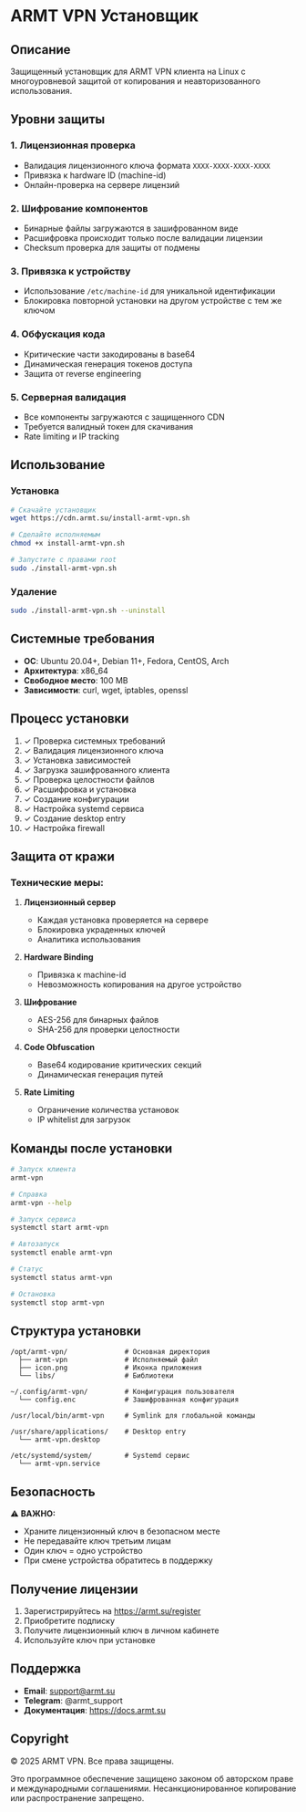 # ARMT VPN Установщик

## Описание

Защищенный установщик для ARMT VPN клиента на Linux с многоуровневой защитой от копирования и неавторизованного использования.

## Уровни защиты

### 1. **Лицензионная проверка**
- Валидация лицензионного ключа формата `XXXX-XXXX-XXXX-XXXX`
- Привязка к hardware ID (machine-id)
- Онлайн-проверка на сервере лицензий

### 2. **Шифрование компонентов**
- Бинарные файлы загружаются в зашифрованном виде
- Расшифровка происходит только после валидации лицензии
- Checksum проверка для защиты от подмены

### 3. **Привязка к устройству**
- Использование `/etc/machine-id` для уникальной идентификации
- Блокировка повторной установки на другом устройстве с тем же ключом

### 4. **Обфускация кода**
- Критические части закодированы в base64
- Динамическая генерация токенов доступа
- Защита от reverse engineering

### 5. **Серверная валидация**
- Все компоненты загружаются с защищенного CDN
- Требуется валидный токен для скачивания
- Rate limiting и IP tracking

## Использование

### Установка

```bash
# Скачайте установщик
wget https://cdn.armt.su/install-armt-vpn.sh

# Сделайте исполняемым
chmod +x install-armt-vpn.sh

# Запустите с правами root
sudo ./install-armt-vpn.sh
```

### Удаление

```bash
sudo ./install-armt-vpn.sh --uninstall
```

## Системные требования

- **ОС**: Ubuntu 20.04+, Debian 11+, Fedora, CentOS, Arch
- **Архитектура**: x86_64
- **Свободное место**: 100 MB
- **Зависимости**: curl, wget, iptables, openssl

## Процесс установки

1. ✓ Проверка системных требований
2. ✓ Валидация лицензионного ключа
3. ✓ Установка зависимостей
4. ✓ Загрузка зашифрованного клиента
5. ✓ Проверка целостности файлов
6. ✓ Расшифровка и установка
7. ✓ Создание конфигурации
8. ✓ Настройка systemd сервиса
9. ✓ Создание desktop entry
10. ✓ Настройка firewall

## Защита от кражи

### Технические меры:

1. **Лицензионный сервер**
   - Каждая установка проверяется на сервере
   - Блокировка украденных ключей
   - Аналитика использования

2. **Hardware Binding**
   - Привязка к machine-id
   - Невозможность копирования на другое устройство

3. **Шифрование**
   - AES-256 для бинарных файлов
   - SHA-256 для проверки целостности

4. **Code Obfuscation**
   - Base64 кодирование критических секций
   - Динамическая генерация путей

5. **Rate Limiting**
   - Ограничение количества установок
   - IP whitelist для загрузок

## Команды после установки

```bash
# Запуск клиента
armt-vpn

# Справка
armt-vpn --help

# Запуск сервиса
systemctl start armt-vpn

# Автозапуск
systemctl enable armt-vpn

# Статус
systemctl status armt-vpn

# Остановка
systemctl stop armt-vpn
```

## Структура установки

```
/opt/armt-vpn/              # Основная директория
  ├── armt-vpn              # Исполняемый файл
  ├── icon.png              # Иконка приложения
  └── libs/                 # Библиотеки

~/.config/armt-vpn/         # Конфигурация пользователя
  └── config.enc            # Зашифрованная конфигурация

/usr/local/bin/armt-vpn     # Symlink для глобальной команды

/usr/share/applications/    # Desktop entry
  └── armt-vpn.desktop

/etc/systemd/system/        # Systemd сервис
  └── armt-vpn.service
```

## Безопасность

⚠️ **ВАЖНО:**
- Храните лицензионный ключ в безопасном месте
- Не передавайте ключ третьим лицам
- Один ключ = одно устройство
- При смене устройства обратитесь в поддержку

## Получение лицензии

1. Зарегистрируйтесь на https://armt.su/register
2. Приобретите подписку
3. Получите лицензионный ключ в личном кабинете
4. Используйте ключ при установке

## Поддержка

- **Email**: support@armt.su
- **Telegram**: @armt_support
- **Документация**: https://docs.armt.su

## Copyright

© 2025 ARMT VPN. Все права защищены.

Это программное обеспечение защищено законом об авторском праве и международными соглашениями. Несанкционированное копирование или распространение запрещено.
